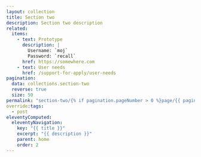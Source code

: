```yaml
---
layout: collection
title: Section two
description: Section two description
related:
  items:
    - text: Prototype
      description: |
        Username: `moj`
        Password: `recall`
      href: https://somewhere.com
    - text: User needs
      href: /support-for-apply/user-needs
pagination:
  data: collections.section-two
  reverse: true
  size: 50
permalink: "section-two/{% if pagination.pageNumber > 0 %}page/{{ pagination.pageNumber + 1 }}{% endif %}/"
override:tags:
  - post
eleventyComputed:
  eleventyNavigation:
    key: "{{ title }}"
    excerpt: "{{ description }}"
    parent: home
    order: 2
---
```

